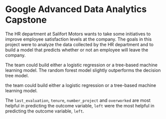 # Google Advanced Data Analytics Capstone

The HR department at Salifort Motors wants to take some initiatives to improve employee satisfaction levels at the company. The goals in this project were to analyze the data collected by the HR department and to build a model that predicts whether or not an employee will leave the company.

The team could build either a logistic regression or a tree-based machine learning model. The random forest model slightly outperforms the decision tree model.

the team could build either a logistic regression or a tree-based machine learning model.

The `last_evaluation`, `tenure`, `number_project` and `overworked` are most helpful in predicting the outcome variable, `left` were the most helpful in predicting the outcome variable, `left`.
